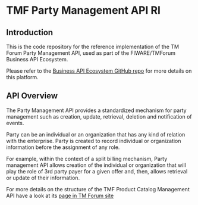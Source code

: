 # TMF Party Management API RI

## Introduction

This is the code repository for the reference implementation of the TM Forum Party Management API, used as part of
the FIWARE/TMForum Business API Ecosystem.

Please refer to the [Business API Ecosystem GitHub repo](https://github.com/FIWARE-TMForum/Business-API-Ecosystem) for more
details on this platform.

## API Overview

The Party Management API provides a standardized mechanism for party management such as creation, update,
retrieval, deletion and notification of events.

Party can be an individual or an organization that has any kind of relation with the enterprise. Party is
created to record individual or organization information before the assignment of any role.

For example, within the context of a split billing mechanism, Party management API allows creation of the
individual or organization that will play the role of 3rd party payer for a given offer and, then, allows
retrieval or update of their information.

For more details on the structure of the TMF Product Catalog Management API have a look at its [page in TM Forum site](https://www.tmforum.org/resources/standard/tmf629-party-management-rest-api-specification-r14-5-0/)
